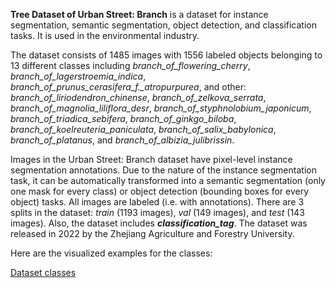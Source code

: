 **Tree Dataset of Urban Street: Branch** is a dataset for instance segmentation, semantic segmentation, object detection, and classification tasks. It is used in the environmental industry. 

The dataset consists of 1485 images with 1556 labeled objects belonging to 13 different classes including *branch_of_flowering_cherry*, *branch_of_lagerstroemia_indica*, *branch_of_prunus_cerasifera_f._atropurpurea*, and other: *branch_of_liriodendron_chinense*, *branch_of_zelkova_serrata*, *branch_of_magnolia_liliflora_desr*, *branch_of_styphnolobium_japonicum*, *branch_of_triadica_sebifera*, *branch_of_ginkgo_biloba*, *branch_of_koelreuteria_paniculata*, *branch_of_salix_babylonica*, *branch_of_platanus*, and *branch_of_albizia_julibrissin*.

Images in the Urban Street: Branch dataset have pixel-level instance segmentation annotations. Due to the nature of the instance segmentation task, it can be automatically transformed into a semantic segmentation (only one mask for every class) or object detection (bounding boxes for every object) tasks. All images are labeled (i.e. with annotations). There are 3 splits in the dataset: *train* (1193 images), *val* (149 images), and *test* (143 images). Also, the dataset includes ***classification_tag***. The dataset was released in 2022 by the Zhejiang Agriculture and Forestry University.

Here are the visualized examples for the classes:

[Dataset classes](https://github.com/dataset-ninja/urban-street-branch/raw/main/visualizations/classes_preview.webm)
